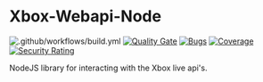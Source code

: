 # Xbox-Webapi-Node
![.github/workflows/build.yml](https://github.com/unknownskl/xbox-webapi-node/workflows/.github/workflows/build.yml/badge.svg?branch=master)
[![Quality Gate](https://sonarcloud.io/api/project_badges/measure?project=xbox-webapi-node&metric=alert_status)](https://sonarcloud.io/component_measures?id=xbox-webapi-node&metric=alert_status)
[![Bugs](https://sonarcloud.io/api/project_badges/measure?project=xbox-webapi-node&metric=bugs)](https://sonarcloud.io/component_measures?id=xbox-webapi-node&metric=bugs)
[![Coverage](https://sonarcloud.io/api/project_badges/measure?project=xbox-webapi-node&metric=coverage)](https://sonarcloud.io/component_measures?id=xbox-webapi-node&metric=coverage)
[![Security Rating](https://sonarcloud.io/api/project_badges/measure?project=xbox-webapi-node&metric=security_rating)](https://sonarcloud.io/dashboard?id=xbox-webapi-node)

NodeJS library for interacting with the Xbox live api's.